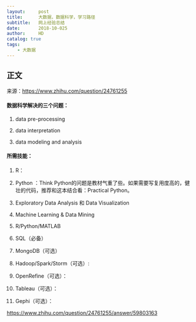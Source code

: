 ```yaml
---
layout:     post
title:      大数据，数据科学，学习路径
subtitle:   网上经验总结
date:       2018-10-025
author:     HD
catalog: true
tags:
    - 大数据 
---
```



## 正文

来源：https://www.zhihu.com/question/24761255


#### 数据科学解决的三个问题：

1. data pre-processing

2. data interpretation

3. data modeling and analysis


#### 所需技能：

1. R：

2. Python ：Think Python的问题是教材气重了些。如果需要写复用度高的，健壮的代码，推荐和这本结合看：Practical Python。

3. Exploratory Data Analysis 和 Data Visualization

4. Machine Learning & Data Mining

5. R/Python/MATLAB

6. SQL（必备）

7. MongoDB（可选）

8. Hadoop/Spark/Storm（可选）: 

9. OpenRefine（可选）：

10. Tableau（可选）：

11. Gephi（可选）：


https://www.zhihu.com/question/24761255/answer/59803163




